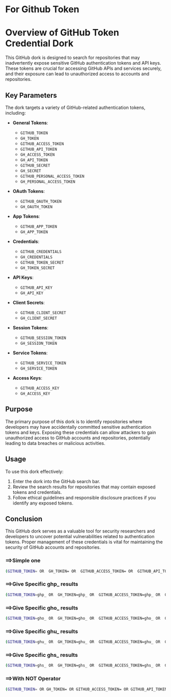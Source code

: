 # For Github Token
# Overview of GitHub Token Credential Dork

This GitHub dork is designed to search for repositories that may inadvertently expose sensitive GitHub authentication tokens and API keys. These tokens are crucial for accessing GitHub APIs and services securely, and their exposure can lead to unauthorized access to accounts and repositories.

## Key Parameters

The dork targets a variety of GitHub-related authentication tokens, including:

- **General Tokens**:
  - `GITHUB_TOKEN`
  - `GH_TOKEN`
  - `GITHUB_ACCESS_TOKEN`
  - `GITHUB_API_TOKEN`
  - `GH_ACCESS_TOKEN`
  - `GH_API_TOKEN`
  - `GITHUB_SECRET`
  - `GH_SECRET`
  - `GITHUB_PERSONAL_ACCESS_TOKEN`
  - `GH_PERSONAL_ACCESS_TOKEN`
  
- **OAuth Tokens**:
  - `GITHUB_OAUTH_TOKEN`
  - `GH_OAUTH_TOKEN`
  
- **App Tokens**:
  - `GITHUB_APP_TOKEN`
  - `GH_APP_TOKEN`
  
- **Credentials**:
  - `GITHUB_CREDENTIALS`
  - `GH_CREDENTIALS`
  - `GITHUB_TOKEN_SECRET`
  - `GH_TOKEN_SECRET`
  
- **API Keys**:
  - `GITHUB_API_KEY`
  - `GH_API_KEY`
  
- **Client Secrets**:
  - `GITHUB_CLIENT_SECRET`
  - `GH_CLIENT_SECRET`
  
- **Session Tokens**:
  - `GITHUB_SESSION_TOKEN`
  - `GH_SESSION_TOKEN`
  
- **Service Tokens**:
  - `GITHUB_SERVICE_TOKEN`
  - `GH_SERVICE_TOKEN`
  
- **Access Keys**:
  - `GITHUB_ACCESS_KEY`
  - `GH_ACCESS_KEY`

## Purpose

The primary purpose of this dork is to identify repositories where developers may have accidentally committed sensitive authentication tokens and keys. Exposing these credentials can allow attackers to gain unauthorized access to GitHub accounts and repositories, potentially leading to data breaches or malicious activities.

## Usage

To use this dork effectively:
1. Enter the dork into the GitHub search bar.
2. Review the search results for repositories that may contain exposed tokens and credentials.
3. Follow ethical guidelines and responsible disclosure practices if you identify any exposed tokens.

## Conclusion

This GitHub dork serves as a valuable tool for security researchers and developers to uncover potential vulnerabilities related to authentication tokens. Proper management of these credentials is vital for maintaining the security of GitHub accounts and repositories.


### ==>Simple one

```bash
(GITHUB_TOKEN= OR  GH_TOKEN= OR  GITHUB_ACCESS_TOKEN= OR  GITHUB_API_TOKEN= OR  GH_ACCESS_TOKEN= OR  GH_API_TOKEN= OR  GITHUB_SECRET= OR  GH_SECRET= OR  GITHUB_PERSONAL_ACCESS_TOKEN= OR  GH_PERSONAL_ACCESS_TOKEN= OR  GITHUB_OAUTH_TOKEN= OR  GH_OAUTH_TOKEN= OR  GITHUB_APP_TOKEN= OR  GH_APP_TOKEN= OR  GITHUB_CREDENTIALS= OR  GH_CREDENTIALS= OR  GITHUB_TOKEN_SECRET= OR  GH_TOKEN_SECRET= OR  GITHUB_API_KEY= OR  GH_API_KEY= OR  GITHUB_CLIENT_SECRET= OR  GH_CLIENT_SECRET= OR  GITHUB_SESSION_TOKEN= OR  GH_SESSION_TOKEN= OR  GITHUB_SERVICE_TOKEN= OR  GH_SERVICE_TOKEN= OR  GITHUB_ACCESS_KEY= OR  GH_ACCESS_KEY=)
```

### ==>Give Specific ghp_ results

```bash
(GITHUB_TOKEN=ghp_ OR  GH_TOKEN=ghp_ OR  GITHUB_ACCESS_TOKEN=ghp_ OR  GITHUB_API_TOKEN=ghp_ OR  GH_ACCESS_TOKEN=ghp_ OR  GH_API_TOKEN=ghp_ OR  GITHUB_SECRET=ghp_ OR  GH_SECRET=ghp_ OR  GITHUB_PERSONAL_ACCESS_TOKEN=ghp_ OR  GH_PERSONAL_ACCESS_TOKEN=ghp_ OR  GITHUB_OAUTH_TOKEN=ghp_ OR  GH_OAUTH_TOKEN=ghp_ OR  GITHUB_APP_TOKEN=ghp_ OR  GH_APP_TOKEN=ghp_ OR  GITHUB_CREDENTIALS=ghp_ OR  GH_CREDENTIALS=ghp_ OR  GITHUB_TOKEN_SECRET=ghp_ OR  GH_TOKEN_SECRET=ghp_ OR  GITHUB_API_KEY=ghp_ OR  GH_API_KEY=ghp_ OR  GITHUB_CLIENT_SECRET=ghp_ OR  GH_CLIENT_SECRET=ghp_ OR  GITHUB_SESSION_TOKEN=ghp_ OR  GH_SESSION_TOKEN=ghp_ OR  GITHUB_SERVICE_TOKEN=ghp_ OR  GH_SERVICE_TOKEN=ghp_ OR  GITHUB_ACCESS_KEY=ghp_ OR  GH_ACCESS_KEY=ghp_)
```

### ==>Give Specific gho_ results

```bash
(GITHUB_TOKEN=gho_ OR  GH_TOKEN=gho_ OR  GITHUB_ACCESS_TOKEN=gho_ OR  GITHUB_API_TOKEN=gho_ OR  GH_ACCESS_TOKEN=gho_ OR  GH_API_TOKEN=gho_ OR  GITHUB_SECRET=gho_ OR  GH_SECRET=gho_ OR  GITHUB_PERSONAL_ACCESS_TOKEN=gho_ OR  GH_PERSONAL_ACCESS_TOKEN=gho_ OR  GITHUB_OAUTH_TOKEN=gho_ OR  GH_OAUTH_TOKEN=gho_ OR  GITHUB_APP_TOKEN=gho_ OR  GH_APP_TOKEN=gho_ OR  GITHUB_CREDENTIALS=gho_ OR  GH_CREDENTIALS=gho_ OR  GITHUB_TOKEN_SECRET=gho_ OR  GH_TOKEN_SECRET=gho_ OR  GITHUB_API_KEY=gho_ OR  GH_API_KEY=gho_ OR  GITHUB_CLIENT_SECRET=gho_ OR  GH_CLIENT_SECRET=gho_ OR  GITHUB_SESSION_TOKEN=gho_ OR  GH_SESSION_TOKEN=gho_ OR  GITHUB_SERVICE_TOKEN=gho_ OR  GH_SERVICE_TOKEN=gho_ OR  GITHUB_ACCESS_KEY=gho_ OR  GH_ACCESS_KEY=gho_)
```

### ==>Give Specific ghu_ results

```bash
(GITHUB_TOKEN=ghu_ OR  GH_TOKEN=ghu_ OR  GITHUB_ACCESS_TOKEN=ghu_ OR  GITHUB_API_TOKEN=ghu_ OR  GH_ACCESS_TOKEN=ghu_ OR  GH_API_TOKEN=ghu_ OR  GITHUB_SECRET=ghu_ OR  GH_SECRET=ghu_ OR  GITHUB_PERSONAL_ACCESS_TOKEN=ghu_ OR  GH_PERSONAL_ACCESS_TOKEN=ghu_ OR  GITHUB_OAUTH_TOKEN=ghu_ OR  GH_OAUTH_TOKEN=ghu_ OR  GITHUB_APP_TOKEN=ghu_ OR  GH_APP_TOKEN=ghu_ OR  GITHUB_CREDENTIALS=ghu_ OR  GH_CREDENTIALS=ghu_ OR  GITHUB_TOKEN_SECRET=ghu_ OR  GH_TOKEN_SECRET=ghu_ OR  GITHUB_API_KEY=ghu_ OR  GH_API_KEY=ghu_ OR  GITHUB_CLIENT_SECRET=ghu_ OR  GH_CLIENT_SECRET=ghu_ OR  GITHUB_SESSION_TOKEN=ghu_ OR  GH_SESSION_TOKEN=ghu_ OR  GITHUB_SERVICE_TOKEN=ghu_ OR  GH_SERVICE_TOKEN=ghu_ OR  GITHUB_ACCESS_KEY=ghu_ OR  GH_ACCESS_KEY=ghu_)
```


### ==>Give Specific ghs_ results

```bash
(GITHUB_TOKEN=ghs_ OR  GH_TOKEN=ghs_ OR  GITHUB_ACCESS_TOKEN=ghs_ OR  GITHUB_API_TOKEN=ghs_ OR  GH_ACCESS_TOKEN=ghs_ OR  GH_API_TOKEN=ghs_ OR  GITHUB_SECRET=ghs_ OR  GH_SECRET=ghs_ OR  GITHUB_PERSONAL_ACCESS_TOKEN=ghs_ OR  GH_PERSONAL_ACCESS_TOKEN=ghs_ OR  GITHUB_OAUTH_TOKEN=ghs_ OR  GH_OAUTH_TOKEN=ghs_ OR  GITHUB_APP_TOKEN=ghs_ OR  GH_APP_TOKEN=ghs_ OR  GITHUB_CREDENTIALS=ghs_ OR  GH_CREDENTIALS=ghs_ OR  GITHUB_TOKEN_SECRET=ghs_ OR  GH_TOKEN_SECRET=ghs_ OR  GITHUB_API_KEY=ghs_ OR  GH_API_KEY=ghs_ OR  GITHUB_CLIENT_SECRET=ghs_ OR  GH_CLIENT_SECRET=ghs_ OR  GITHUB_SESSION_TOKEN=ghs_ OR  GH_SESSION_TOKEN=ghs_ OR  GITHUB_SERVICE_TOKEN=ghs_ OR  GH_SERVICE_TOKEN=ghs_ OR  GITHUB_ACCESS_KEY=ghs_ OR  GH_ACCESS_KEY=ghs_)
```



### ==>With NOT Operator
```bash
(GITHUB_TOKEN= OR GH_TOKEN= OR GITHUB_ACCESS_TOKEN= OR GITHUB_API_TOKEN= OR GH_ACCESS_TOKEN= OR GH_API_TOKEN= OR GITHUB_SECRET= OR GH_SECRET= OR GITHUB_PERSONAL_ACCESS_TOKEN= OR GH_PERSONAL_ACCESS_TOKEN= OR GITHUB_OAUTH_TOKEN= OR GH_OAUTH_TOKEN= OR GITHUB_APP_TOKEN= OR GH_APP_TOKEN= OR GITHUB_CREDENTIALS= OR GH_CREDENTIALS= OR GITHUB_TOKEN_SECRET= OR GH_TOKEN_SECRET=) NOT (GH_TOKEN='token' OR GH_TOKEN=<secret token> OR GH_TOKEN="<github token>" OR GH_TOKEN="<USER_GITHUB_TOKEN>" OR GH_TOKEN="<YOUR-GITHUB-API-TOKEN>" OR GH_TOKEN="<your_github_access_token>" OR GH_TOKEN=<MY_GITHUB_TOKEN> OR GH_TOKEN=<your_github_token> OR GH_TOKEN="<unecrypted token>" OR GH_TOKEN="<access_token>" OR GH_TOKEN=<copied token> OR GH_TOKEN=<personal github token> OR GH_TOKEN=xxxxxxx OR GH_TOKEN="<Your Personal Access Token>" OR GH_TOKEN="<TOKEN>" OR GH_TOKEN=<token> OR GH_TOKEN=<YOUR TOKEN> OR GH_TOKEN=<github token> OR GH_TOKEN=<<TOKEN>>)
```
